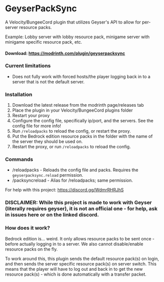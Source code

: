 # GeyserPackSync

A Velocity/BungeeCord plugin that utilizes Geyser's API to allow for per-server resource packs. 

Example:
Lobby server with lobby resource pack, minigame server with minigame specific resource pack, etc.

#### Download: https://modrinth.com/plugin/geyserpacksync

### Current limitations
- Does not fully work with forced hosts/the player logging back in to a server that is not the default server.

### Installation
1. Download the latest release from the modrinth page/releases tab
2. Place the plugin in your Velocity/BungeeCord plugins folder
3. Restart your proxy
4. Configure the config file, specifically ip/port, and the servers. See the config file for more info!
5. Run `/reloadpacks` to reload the config, or restart the proxy.
6. Put the Bedrock edition resource packs in the folder with the name of the server they should be used on.
7. Restart the proxy, or run `/reloadpacks` to reload the config.

### Commands
- /reloadpacks - Reloads the config file and packs. Requires the `geyserpacksync.reload` permission.
- /packsyncreload - Alias for /reloadpacks; same permission.

For help with this project: https://discord.gg/WdmrRHRJhS

### DISCLAIMER: While this project is made to work with Geyser (literally requires geyser), it is not an official one - for help, ask in issues here or on the linked discord.

### How does it work?
Bedrock edition is... weird. It only allows resource packs to be sent once - before actually logging in to a server.
We also cannot disable/enable resource packs on the fly.

To work around this, this plugin sends the default resource pack(s) on login, and then sends the server specific resource pack(s) on server switch.
This means that the player will have to log out and back in to get the new resource pack(s) - which is done automatically with a transfer packet.

